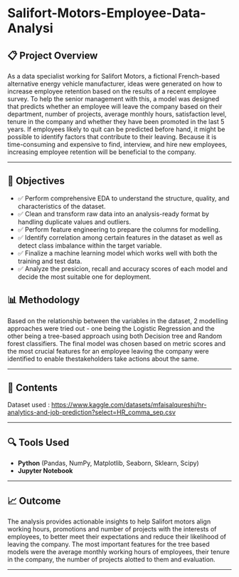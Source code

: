 # Salifort-Motors-Employee-Data-Analysi


## 📋 Project Overview

As a data specialist working for Salifort Motors, a fictional French-based alternative energy vehicle manufacturer, ideas were generated on how to increase employee retention based on the results of a recent employee survey. To help the senior management with this, a model was designed that predicts whether an employee will leave the company based on their department, number of projects, average monthly hours, satisfaction level, tenure in the company and whether they have been promoted in the last 5 years. If employees likely to quit can be predicted before hand, it might be possible to identify factors that contribute to their leaving. Because it is time-consuming and expensive to find, interview, and hire new employees, increasing employee retention will be beneficial to the company.

---

## 🎯 Objectives

- ✅ Perform comprehensive EDA to understand the structure, quality, and characteristics of the dataset.
- ✅ Clean and transform raw data into an analysis-ready format by handling duplicate values and outliers.
- ✅ Perform feature engineering to prepare the columns for modelling.
- ✅ Identify correlation among certain features in the dataset as well as detect class imbalance within the target variable.
- ✅ Finalize a machine learning model which works well with both the training and test data.
- ✅ Analyze the presicion, recall and accuracy scores of each model and decide the most suitable one for deployment.

## 📊 Methodology

Based on the relationship between the variables in the dataset, 2 modelling approaches were tried out - one being the Logistic Regression and the other being a tree-based approach using both Decision tree and Random forest classifiers. The final model was chosen based on metric scores and the most crucial features for an employee leaving the company were identified to enable thestakeholders take actions about the same.

---

## 📁 Contents

Dataset used : https://www.kaggle.com/datasets/mfaisalqureshi/hr-analytics-and-job-prediction?select=HR_comma_sep.csv

---

## 🔍 Tools Used

- **Python** (Pandas, NumPy, Matplotlib, Seaborn, Sklearn, Scipy)
- **Jupyter Notebook**

---

## 📈 Outcome

The analysis provides actionable insights to help Salifort motors align working hours, promotions and number of projects with the interests of employees, to better meet their expectations and reduce their likelihood of leaving the company.
The most important features for the tree based models were the average monthly working hours of employees, their tenure in the company, the number of projects alotted to them and evaluation. 

---
